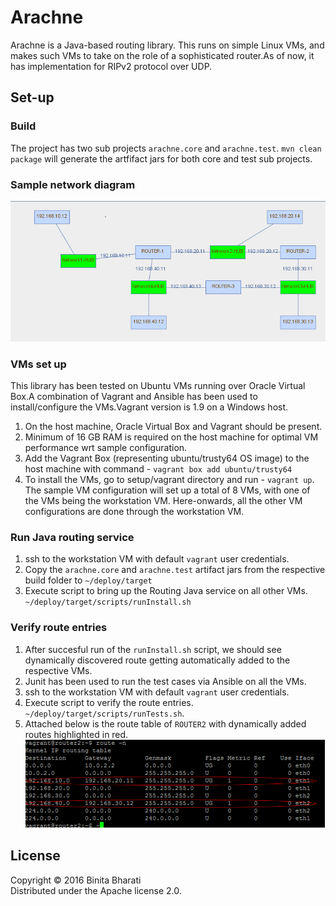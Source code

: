# Arachne
Arachne is a Java-based routing library. This runs on simple Linux VMs, and makes such VMs to take on the role of a sophisticated router.As of now, it has implementation for RIPv2 protocol over UDP.

## Set-up
### Build
The project has two sub projects `arachne.core` and `arachne.test`. `mvn clean package` will generate the artfifact jars for both core and test sub projects.
### Sample network diagram
![Alt text](docs/ND.png "Network Diagram") <br />

### VMs set up
This library has been tested on Ubuntu VMs running over Oracle Virtual Box.A combination of Vagrant and Ansible has been used to install/configure the VMs.Vagrant version is 1.9 on a Windows host.
1. On the host machine, Oracle Virtual Box and Vagrant should be present.
2. Minimum of 16 GB RAM is required on the host machine for optimal VM performance wrt sample configuration.
3. Add the Vagrant Box (representing ubuntu/trusty64 OS image) to the host machine with command - `vagrant box add ubuntu/trusty64`
4. To install the VMs, go to setup/vagrant directory and run - `vagrant up`. The sample VM configuration will set up a total of 8 VMs, with one of the VMs being the workstation VM. Here-onwards, all the other VM configurations are done through the workstation VM.

### Run Java routing service
1. ssh to the workstation VM with default `vagrant` user credentials.
2. Copy the `arachne.core` and `arachne.test` artifact jars from the respective build folder to `~/deploy/target`
3. Execute script to bring up the Routing Java service on all other VMs. `~/deploy/target/scripts/runInstall.sh` 


### Verify route entries
1. After succesful run of the `runInstall.sh` script, we should see dynamically discovered route getting automatically added to the respective VMs.
2. Junit has been used to run the test cases via Ansible on all the VMs.
3. ssh to the workstation VM with default `vagrant` user credentials.
4. Execute script to verify the route entries.  `~/deploy/target/scripts/runTests.sh`.
5. Attached below is the route table of `ROUTER2` with dynamically added routes highlighted in red.
![Alt text](docs/rt1.png "Route table") <br />


## License

Copyright © 2016 Binita Bharati <br />
Distributed under the Apache license 2.0. 
